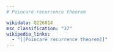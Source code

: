 ```yaml
---
# Poincaré recurrence theorem

wikidata: Q226014
msc_classification: "37"
wikipedia_links:
  - "[[Poincaré recurrence theorem]]"
---
```

